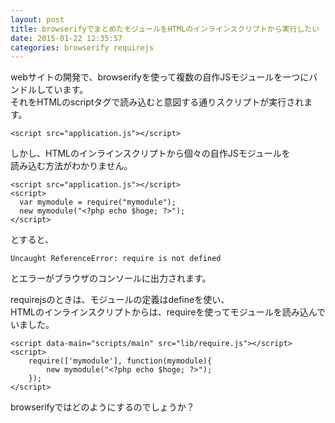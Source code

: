 ```yaml
---
layout: post
title: browserifyでまとめたモジュールをHTMLのインラインスクリプトから実行したい
date: 2015-01-22 12:35:57
categories: browserify requirejs
---
```

<!-- {% raw %} -->
<p>webサイトの開発で、browserifyを使って複数の自作JSモジュールを一つにバンドルしています。<br>
それをHTMLのscriptタグで読み込むと意図する通りスクリプトが実行されます。</p>

<pre><code>&lt;script src="application.js"&gt;&lt;/script&gt;
</code></pre>

<p>しかし、HTMLのインラインスクリプトから個々の自作JSモジュールを<br>
読み込む方法がわかりません。</p>

<pre><code>&lt;script src="application.js"&gt;&lt;/script&gt;
&lt;script&gt;
  var mymodule = require("mymodule");
  new mymodule("&lt;?php echo $hoge; ?&gt;");
&lt;/script&gt;
</code></pre>

<p>とすると、</p>

<pre><code>Uncaught ReferenceError: require is not defined
</code></pre>

<p>とエラーがブラウザのコンソールに出力されます。</p>

<p>requirejsのときは、モジュールの定義はdefineを使い、<br>
HTMLのインラインスクリプトからは、requireを使ってモジュールを読み込んでいました。</p>

<pre><code>&lt;script data-main="scripts/main" src="lib/require.js"&gt;&lt;/script&gt;
&lt;script&gt;
    require(['mymodule'], function(mymodule){
        new mymodule("&lt;?php echo $hoge; ?&gt;");
    });
&lt;/script&gt;
</code></pre>

<p>browserifyではどのようにするのでしょうか？</p>
<!-- {% endraw %} -->
